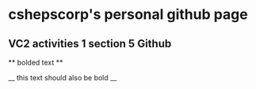 # cshepscorp's personal github page


## VC2 activities 1 section 5 Github 

** bolded text **

__ this text should also be bold __